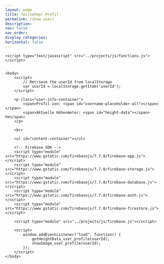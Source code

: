 ```yaml
---
layout: page
title: Teilnehmer Profil
permalink: /show_user/
description:
nav: false
nav_order: 
display_categories:
horizontal: false
---
```


<html>
    <head>
        <title>Firebase Image Upload using HTML and JavaScript</title>
        <link rel="stylesheet" type="text/css" href="../projects/css/style.css">
    </head>

    <script type="text/javascript" src="../projects/js/functions.js"></script>

    
    <body>
        <script>
            // Retrieve the userId from localStorage
            var userId = localStorage.getItem('userId');
        </script>

        <p class="user-info-container">
            <span>Profil von: <span id="username-placeholder-all"></span></span>
            <span>Aktuelle Höhenmeter: <span id="height-data"></span> hm</span>
        </p>

        <br>

        <ul id="content-container"></ul>
        
        <!-- Firebase SDK -->
        <script type="module" src="https://www.gstatic.com/firebasejs/7.7.0/firebase-app.js"></script>
        <script type="module" src="https://www.gstatic.com/firebasejs/7.7.0/firebase-storage.js"></script>
        <script type="module" src="https://www.gstatic.com/firebasejs/7.7.0/firebase-database.js"></script>
        <script type="module" src="https://www.gstatic.com/firebasejs/7.7.0/firebase-auth.js"></script>
        <script type="module" src="https://www.gstatic.com/firebasejs/7.7.0/firebase-firestore.js"></script>

        <script type="module" src="../projects/js/firebase.js"></script>

        <script>
            window.addEventListener("load", function() {
                getHeightData_user_profile(userId);
                showImage_user_profile(userId);
            });
        </script>
    </body>
</html>
